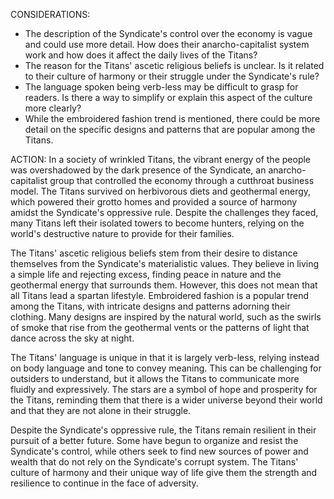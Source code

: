 CONSIDERATIONS:
- The description of the Syndicate's control over the economy is vague and could use more detail. How does their anarcho-capitalist system work and how does it affect the daily lives of the Titans?
- The reason for the Titans' ascetic religious beliefs is unclear. Is it related to their culture of harmony or their struggle under the Syndicate's rule?
- The language spoken being verb-less may be difficult to grasp for readers. Is there a way to simplify or explain this aspect of the culture more clearly?
- While the embroidered fashion trend is mentioned, there could be more detail on the specific designs and patterns that are popular among the Titans.

ACTION:
In a society of wrinkled Titans, the vibrant energy of the people was overshadowed by the dark presence of the Syndicate, an anarcho-capitalist group that controlled the economy through a cutthroat business model. The Titans survived on herbivorous diets and geothermal energy, which powered their grotto homes and provided a source of harmony amidst the Syndicate's oppressive rule. Despite the challenges they faced, many Titans left their isolated towers to become hunters, relying on the world's destructive nature to provide for their families.

The Titans' ascetic religious beliefs stem from their desire to distance themselves from the Syndicate's materialistic values. They believe in living a simple life and rejecting excess, finding peace in nature and the geothermal energy that surrounds them. However, this does not mean that all Titans lead a spartan lifestyle. Embroidered fashion is a popular trend among the Titans, with intricate designs and patterns adorning their clothing. Many designs are inspired by the natural world, such as the swirls of smoke that rise from the geothermal vents or the patterns of light that dance across the sky at night.

The Titans' language is unique in that it is largely verb-less, relying instead on body language and tone to convey meaning. This can be challenging for outsiders to understand, but it allows the Titans to communicate more fluidly and expressively. The stars are a symbol of hope and prosperity for the Titans, reminding them that there is a wider universe beyond their world and that they are not alone in their struggle.

Despite the Syndicate's oppressive rule, the Titans remain resilient in their pursuit of a better future. Some have begun to organize and resist the Syndicate's control, while others seek to find new sources of power and wealth that do not rely on the Syndicate's corrupt system. The Titans' culture of harmony and their unique way of life give them the strength and resilience to continue in the face of adversity.